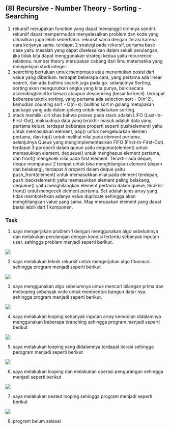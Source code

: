 ## (8) Recursive - Number Theory - Sorting - Searching

1. rekursif merupakan function yang dapat memanggil dirinnya sendiri. rekursif dapat mempermudah menyelesaikan problem dan kode yang dihasilkan juga lebih sederhana. rekursif sama dengan iterasi karena cara kerjanya sama. terdapat 2 strategi pada rekursif, pertama base case yaitu masalah yang dapat diselesaikan dalam sekali perulangan, jika tidak kita dapat menggunakan strategi kedua yaitu recurrence relations. number theory merupakan cabang dari ilmu matematika yang mempelajari studi integer.
2. searching bertujuan untuk memproses atau menemukan posisi dari value yang diberikan. terdapat beberapa cara, yang pertama ada linear search, dan ada builtins search juga pada go. selanjutnya Sorting, sorting akan mengurutkan angka yang kita punya, baik secara ascending(kecil ke besar) ataupun descending (besar ke kecil). terdapat beberapa teknik sorting, yang pertama ada selection sort - O(n^2), kemudian counting sort - O(n+k). builtins sort in golang metupakan package yang ada dalam golang untuk melakukan sorting.
3. stack memiliki ciri khas bahwa proses pada stack adalah LIFO (Last-In-First-Out), maksudnya data yang terakhir masuk adalah data yang pertama keluar. terdapat beberapa properti seperti push(element) yaitu untuk memasukkan element, pop() untuk mengeluarkan elemen pertama, dan top() untuk melihat nilai pada element pertama. selanjutnya Queue yang mengimplementasikan FIFO (First-In-First-Out). terdapat 3 pproperti dalam queue yaitu enqueue(element) untuk memasukkan element, dequeue() untuk menghapus element pertama, dan front() mengecek nilai pada first element. Terakhir ada deque, deque mempunyai 2 tempat untuk bisa menghilangkan element (depan dan belakang), terdapat 4 properti dalam deque yaitu push_front(element) untuk memasukkan nilai pada element terdepan, push_back(element) yaitu memasukkan element paling belakang, dequeue() yaitu menghilangkan element pertama dalam queue, terakhir front() untul mengecek element pertama. Set adalah jenis array yang tidak membolehkan adanya value duplicate sehingga akan menghilangkan value yang sama. Map merupakan element yang dapat berisi lebih dari 1 komponen.

### Task
1. saya mengerjakan problem 1 dengan menggunakan algo sebelumnya dan melakukan perulangan dengan kondisi tertentu sebanyak inputan user. sehingga problem menjadi seperti berikut.
<img src="screenshots/SS problem 1.PNG">

2.  saya melakukan teknik rekursif untuk mengerjakan algo fibonacci. sehingga program menjadi seperti berikut
<img src="screenshots/SS problem 2.PNG">

3. saya menggunakan algo sebelumnya untuk mencari bilangan prima dan melooping sebanyak wide untuk membentuk bangun datar nya. sehingga program menjadi seperti berikut.
<img src="screenshots/SS problem 3.PNG">

4. saya melakukan looping sebanyak inputan array kemudian didalamnya menggunakan beberapa branching sehingga program menjadi seperti berikut
<img src="screenshots/SS problem 4.PNG">

5. saya melakukan looping yang didalamnya terdapat iterasi sehingga perogram menjadi seperti berikut
<img src="screenshots/SS problem 5.PNG">

6. saya melakukan looping dan melakukan operasi pengurangan sehingga menjadi seperti berikut
<img src="screenshots/SS problem 6.PNG">

7. saya melakukan nested looping sehingga program menjadi seperti berikut
<img src="screenshots/SS problem 7.PNG">

8. program belum selesai